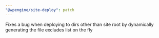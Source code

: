 ```yaml
---
"@wpengine/site-deploy": patch
---
```


Fixes a bug when deploying to dirs other than site root by dynamically generating the file excludes list on the fly
